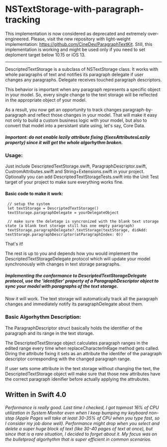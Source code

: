 # NSTextStorage-with-paragraph-tracking

This implementation is now considered as deprecated and extremely over-engineered. Please, visit the new repository with light-weight implementation: https://github.com/CineDev/ParagraphTextKit. Still, this implementation is working and might be used only if you need to set deploment target below 10.15 or iOS 13.


--------

DescriptedTextStorage is a subclass of NSTextStorage class. It works with whole paragraphs of text and notifies its	paragraph delegate if user changes any paragraphs. Delegate receives touched paragraph descriptors.

 This behavior is important when any paragraph represents a specific object in your model. So, every single change to the text storage will be	reflected	in the appropriate object of your model.

 As a result, you now get an opportunity to track changes paragraph-by-paragraph and reflect those changes in your model. That will make it easy not only to build a custom business logic with your model, but also to convert that model into a persistant state using, let's say, Core Data.

 ##### Important: do not enable lazily attribute fixing (fixesAttributesLazily property) since it will get the whole algorhythm broken.

 ### Usage:
 Just include DescriptedTextStorage.swift, ParagraphDescriptor.swift, CustromAttributes.swift and String+Extensions.swift in your project. Optionally you can add DescriptedTextStorageTests.swift into the Unit Test target of your project to make sure everything works fine.

 #### Basic code to make it work:

     // setup the system
     let textStorage = DescriptedTextStorage()
     textStorage.paragraphDelegate = yourDelegateObject

     // make sure the deletage is syncronized with the blank text storage state (a blank text storage still has one empty paragraph)
     textStorage.paragraphDelegate?.textStorage(textStorage, didAdd: textStorage.paragraphDescriptor(atParagraphIndex: 0))

 That's it!

 The rest is up to you and depends how you would implement the DescriptedTextStorageDelegate protocol which will update your model synchronously with changes in text storage paragraphs.

 ##### Implementing the conformance to DescriptedTextStorageDelegate protocol, use the 'identifier' property of a ParagraphDescriptor object to sync your model with paragraphs of the text storage.

 Now it will work. The text storage will automatically track all the paragraph changes and immediately notify its paragraphDelegate about them.

 ### Basic Algorhythm Description:
 The ParagraphDescriptor struct basically holds the identifier of the paragraph and its range in the text storage.

 The DescriptedTextStorage object calculates paragraph ranges in the edited range every time when replaceCharacterInRage method gets called. Diring the attribute fixing it sets as an attribute the identifer of the paragraph descriptor corresponding with the changed paragraph range.

 If user sets some attribute in the text storage without changing the text, the DescriptedTextStorage object will make sure that those new attributes have the correct paragraph idenifier before actually applying the attrubutes.

 ## Written in Swift 4.0

 ###### Performance is really good. Last time I checked, I got topmost 16% of CPU utilization in System Monitor even when I keep bumping my keyboard non-stop (Apple Pages will take at least 30-35% of CPU when you type fast, so I consider my job done well). Performance might drop when you select and delete a super huge block of text (like 30-40 pages of text at once), but since that is a rare situation, I decided to forget about it. My focus was on the bulletproof algorhythm that is super efficient in common scenarios.
